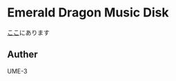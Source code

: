 # Emerald Dragon Music Disk


[ここ](http://dmpsoft.s17.xrea.com/data/vdcut.zip)にあります


## Auther
UME-3

